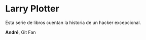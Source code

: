 # Larry Plotter

Esta serie de libros cuentan la historia de un hacker excepcional.

**André**, Git Fan

